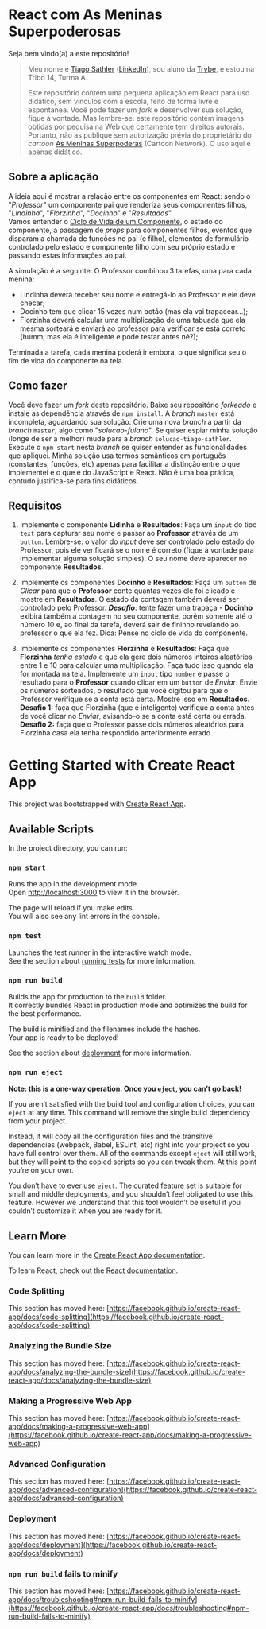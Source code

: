 # React com As Meninas Superpoderosas

Seja bem vindo(a) a este repositório! 

> Meu nome é [Tiago Sathler](https://github.com/tiagosathler) ([LinkedIn](https://www.linkedin.com/in/tiagosathler/)), sou aluno da [Trybe](https://www.betrybe.com/), e estou na Tribo 14, Turma A.
> 
>Este repositório contém uma pequena aplicação em React para uso didático, sem vínculos com a escola, feito de forma livre e espontanea. Você pode fazer um *fork* e desenvolver sua solução, fique à vontade. Mas lembre-se: este repositório contém imagens obtidas por pequisa na Web que certamente tem direitos autorais. Portanto, não as publique sem autorização prévia do proprietário do *cartoon* [As Meninas Superpoderas](https://www.cartoonnetwork.com.br/) (Cartoon Network). O uso aqui é apenas didático.

## Sobre a aplicação
A ideia aqui é mostrar a relação entre os componentes em React: sendo o "*Professor*" um componente pai que renderiza seus componentes filhos, "*Lindinha*", "*Florzinha*", "*Docinho*" e "*Resultados*".  
Vamos entender o [Ciclo de Vida de um Componente](https://projects.wojtekmaj.pl/react-lifecycle-methods-diagram/), o estado do componente, a passagem de *props* para componentes filhos, eventos que disparam a chamada de funções no pai (e  filho), elementos de formulário controlado pelo estado e componente filho com seu próprio estado e passando estas informações ao pai.

A simulação é a seguinte: O Professor combinou 3 tarefas, uma para cada menina:

 - Lindinha deverá receber seu nome e entregá-lo ao Professor e ele deve checar;
 - Docinho tem que clicar 15 vezes num botão (mas ela vai trapacear...);
 - Florzinha deverá calcular uma multiplicação de uma tabuada que ela mesma sorteará e enviará ao professor para verificar se está correto (humm, mas ela é inteligente e pode testar antes né?);

Terminada a tarefa, cada menina poderá ir embora, o que significa seu o fim de vida do componente na tela.

## Como fazer
Você deve fazer um *fork* deste repositório. Baixe seu repositório *forkeado* e instale as dependência através de `npm install`. 
A *branch* `master` está incompleta, aguardando sua solução.
Crie uma nova *branch* a partir da *branch* `master`, algo como "*solucao-fulano*". Se quiser espiar minha solução (longe de ser a melhor) mude para a *branch* `solucao-tiago-sathler`. Execute o `npm start` nesta *branch* se quiser entender as funcionalidades que apliquei.
Minha solução usa termos semânticos em português (constantes, funções, etc) apenas para facilitar a distinção entre o que implementei e o que é do JavaScript e React. Não é uma boa prática, contudo justifica-se para fins didáticos.

## Requisitos
1. Implemente o componente **Lidinha** e **Resultados**: 
Faça um `input` do tipo `text` para capturar seu nome e passar ao **Professor** através de um `button`. Lembre-se: o valor do *input* deve ser controlado pelo estado do Professor, pois ele verificará se o nome é correto (fique à vontade para implementar alguma solução simples). O seu nome deve aparecer no componente **Resultados**.

2. Implemente os componentes **Docinho** e **Resultados**:
Faça um `button` de *Clicar* para que o **Professor** conte quantas vezes ele foi clicado e mostre em **Resultados**. O estado da contagem também deverá ser controlado pelo Professor.
 ***Desafio***: tente fazer uma trapaça - **Docinho** exibirá também a contagem no seu componente, porém somente até o número 10 e, ao final da tarefa, deverá sair de fininho revelando ao professor o que ela fez. Dica: Pense no ciclo de vida do componente.

3. Implemente os componentes **Florzinha** e **Resultados**:
Faça que **Florzinha** *tenha estado* e que ela gere dois números inteiros aleatórios entre 1 e 10 para calcular uma multiplicação. Faça tudo isso quando ela for montada na tela. Implemente um `input` tipo `number` e passe o resultado para o **Professor** quando clicar em um `button` de *Enviar*. Envie os números sorteados, o resultado que você digitou para que o Professor verifique se a conta está certa. Mostre isso em **Resultados**.
**Desafio 1:** faça que Florzinha (que é inteligente) verifique a conta antes de você clicar no *Enviar*, avisando-o se a conta está certa ou errada. 
**Desafio 2:** faça que o Professor passe dois números aleatórios para Florzinha casa ela tenha respondido anteriormente errado.



# Getting Started with Create React App

This project was bootstrapped with [Create React App](https://github.com/facebook/create-react-app).

## Available Scripts

In the project directory, you can run:

### `npm start`

Runs the app in the development mode.\
Open [http://localhost:3000](http://localhost:3000) to view it in the browser.

The page will reload if you make edits.\
You will also see any lint errors in the console.

### `npm test`

Launches the test runner in the interactive watch mode.\
See the section about [running tests](https://facebook.github.io/create-react-app/docs/running-tests) for more information.

### `npm run build`

Builds the app for production to the `build` folder.\
It correctly bundles React in production mode and optimizes the build for the best performance.

The build is minified and the filenames include the hashes.\
Your app is ready to be deployed!

See the section about [deployment](https://facebook.github.io/create-react-app/docs/deployment) for more information.

### `npm run eject`

**Note: this is a one-way operation. Once you `eject`, you can’t go back!**

If you aren’t satisfied with the build tool and configuration choices, you can `eject` at any time. This command will remove the single build dependency from your project.

Instead, it will copy all the configuration files and the transitive dependencies (webpack, Babel, ESLint, etc) right into your project so you have full control over them. All of the commands except `eject` will still work, but they will point to the copied scripts so you can tweak them. At this point you’re on your own.

You don’t have to ever use `eject`. The curated feature set is suitable for small and middle deployments, and you shouldn’t feel obligated to use this feature. However we understand that this tool wouldn’t be useful if you couldn’t customize it when you are ready for it.

## Learn More

You can learn more in the [Create React App documentation](https://facebook.github.io/create-react-app/docs/getting-started).

To learn React, check out the [React documentation](https://reactjs.org/).

### Code Splitting

This section has moved here: [https://facebook.github.io/create-react-app/docs/code-splitting](https://facebook.github.io/create-react-app/docs/code-splitting)

### Analyzing the Bundle Size

This section has moved here: [https://facebook.github.io/create-react-app/docs/analyzing-the-bundle-size](https://facebook.github.io/create-react-app/docs/analyzing-the-bundle-size)

### Making a Progressive Web App

This section has moved here: [https://facebook.github.io/create-react-app/docs/making-a-progressive-web-app](https://facebook.github.io/create-react-app/docs/making-a-progressive-web-app)

### Advanced Configuration

This section has moved here: [https://facebook.github.io/create-react-app/docs/advanced-configuration](https://facebook.github.io/create-react-app/docs/advanced-configuration)

### Deployment

This section has moved here: [https://facebook.github.io/create-react-app/docs/deployment](https://facebook.github.io/create-react-app/docs/deployment)

### `npm run build` fails to minify

This section has moved here: [https://facebook.github.io/create-react-app/docs/troubleshooting#npm-run-build-fails-to-minify](https://facebook.github.io/create-react-app/docs/troubleshooting#npm-run-build-fails-to-minify)
